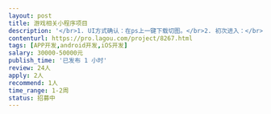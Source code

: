 ```yaml
---                
layout: post       
title: 游戏相关小程序项目           
description: '</br>1. UI方式确认：在ps上一键下载切图。</br>2. 初次进入：</br>    2.1 先选择游戏，然后进入账号注册页面， 绑定账号，有提供的样例。</br>    注意：选择游戏里面的内容都是可配的。</br>3. 匹配模式：里面选项可后台配置。注意：大区这个配置项是根据不同游戏从接口读取出来的。</br></br>4. 配置完成后 再次进入游戏，则进入组起页面，里面是配置好的游戏：</br>  4.1 长按二维码可保存图片、加好友等。</br>  4.2 好友匹配的计算方式：是否是正在匹配，时间是在变化的。</br>  4.3 下面的四个头像，一个是我自己，另外三个是静态图，但后三个图有个动画效果：每个头像下面的问号是橙色轮询变化，可gif提供 也可样式控制。</br>  4.4 开始匹配时，匹配模式是灰掉的。</br>5. 匹配成功：</br>  5.1 服务号在配送成功后提供服务号推送（可参考他们，有成功样例）。</br>  5.2 匹配成功后，发送的信息可后台配置，信息不做及时刷新，下拉刷或者配置间隔时间刷新。</br>  5.3 每个头像的展示信息可后台配置信息。</br>6. 个人中心：</br>  6.1 设置标签，后台配置，可创建标签，最多选择五个，每个标签多个五个字，待</br>  6.2 匹配游戏，进入我的游戏，点击进入匹配模式页面。</br>  6.3 排行榜：调用第三方提供的接口，展示数据。</br>  6.4 设置：匹配好友可关闭，双向生效。</br>7. 看看：</br>  7.1 后台可配置文章，注意：富文本在后台配置好，会出现手机端格式错乱的现象，待确认。</br>  7.2 文章评论：需要有审核管理，只能官方进行回复。</br>  7.3 可分享。</br>'     
contenturl: https://pro.lagou.com/project/8267.html      
tags: [APP开发,android开发,iOS开发]            
salary: 30000-50000元          
publish_time: '已发布 1 小时'         
review: 24人                   
apply: 2人                   
recommend: 1人                   
time_range: 1-2周              
status: 招募中                  
---                 
```

